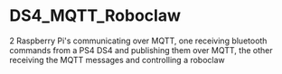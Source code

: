 # DS4_MQTT_Roboclaw
2 Raspberry Pi's communicating over MQTT, one receiving bluetooth commands from a PS4 DS4 and publishing them over MQTT, the other receiving the MQTT messages and controlling a roboclaw
